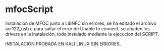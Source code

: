 # mfocScript
Instalación de MFOC junto a LibNFC sin errores, se ha editado el archivo acr122_usb.c para saltar el error de Unable to connect, 
se añaden los drivers en la instalación, todo instalado mediante la ejecucion del SCRIPT.

INSTALACIÓN PROBADA EN KALI LINUX SIN ERRORES.
